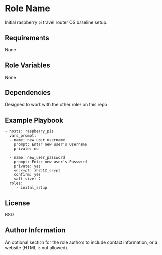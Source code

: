 Role Name
=========

Initial raspberry pi travel router OS baseline setup.

Requirements
------------
None

Role Variables
--------------

None

Dependencies
------------

Designed to work with the other roles on this repo

Example Playbook
----------------

    - hosts: raspberry_pis
      vars_prompt:
      - name: new_user_username
        prompt: Enter new user's Username
        private: no

      - name: new_user_password
        prompt: Enter new user's Password
        private: yes
        encrypt: sha512_crypt
        confirm: yes
        salt_size: 7
      roles:
         - inital_setup

License
-------

BSD

Author Information
------------------

An optional section for the role authors to include contact information, or a website (HTML is not allowed).
